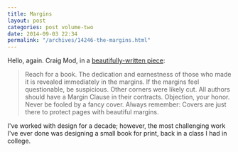 ```yaml
---
title: Margins
layout: post
categories: post volume-two
date: 2014-09-03 22:34
permalink: "/archives/14246-the-margins.html"
---
```

Hello, again. Craig Mod, in a [beautifully-written piece](https://medium.com/message/lets-talk-about-margins-14646574c385):

> Reach for a book. The dedication and earnestness of those who made it is revealed immediately in the margins. If the margins feel questionable, be suspicious. Other corners were likely cut. All authors should have a Margin Clause in their contracts. Objection, your honor. Never be fooled by a fancy cover. Always remember: Covers are just there to protect pages with beautiful margins.

I've worked with design for a decade; however, the most challenging work I've ever done was designing a small book for print, back in a class I had in college.
